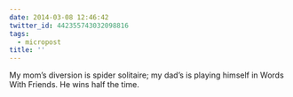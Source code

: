 ```yaml
---
date: 2014-03-08 12:46:42
twitter_id: 442355743032098816
tags:
  - micropost
title: ''
---
```


My mom’s diversion is spider solitaire; my dad’s is playing himself in Words With Friends. He wins half the time.
